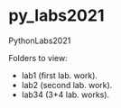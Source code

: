 # py_labs2021
PythonLabs2021

Folders to view:
- lab1 (first lab. work).
- lab2 (second lab. work).
- lab34 (3+4 lab. works).
